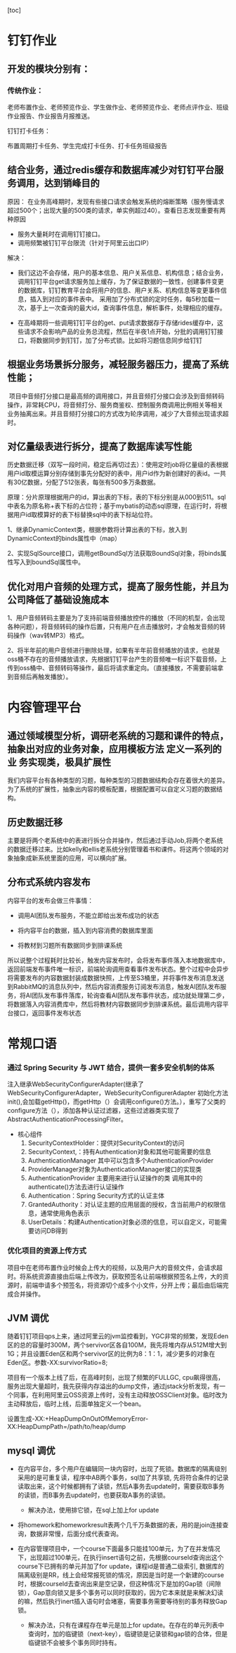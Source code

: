 [toc]

# 钉钉作业

## 开发的模块分别有：

### 传统作业：

老师布置作业、老师预览作业、学生做作业、老师预览作业、老师点评作业、班级作业报告、作业报告月报推送。

钉钉打卡任务：

布置周期打卡任务、学生完成打卡任务、打卡任务班级报告



## 结合业务，通过redis缓存和数据库减少对钉钉平台服务调用，达到销峰目的

原因： 在业务高峰期时，发现有些接口请求会触发系统的熔断策略（服务慢请求超过500个；出现大量的500类的请求，单实例超过40）。查看日志发现重要有两种原因

* 服务大量耗时在调用钉钉接口。
* 调用频繁被钉钉平台限流（针对于阿里云出口IP）

解决：

* 我们这边不会存储，用户的基本信息、用户关系信息、机构信息；结合业务，调用钉钉平台get请求服务加上缓存，为了保证数据的一致性，创建事件变更的数据库，钉钉教育平台会将用户的信息、用户关系、机构信息等变更事件信息，插入到对应的事件表中。 采用加了分布式锁的定时任务，每5秒加载一次，基于上一次查询的最大id，查询事件信息，解析事件，处理相应的缓存。

* 在高峰期将一些调用钉钉平台的get、put请求数据存于存储rides缓存中，这些请求不会影响产品的业务总流程，然后在半夜1点开始，分批的调用钉钉接口，将数据同步到钉钉，加了分布式锁。比如将习题信息同步给钉钉

## 根据业务场景拆分服务，减轻服务器压力，提高了系统性能；

 项目中音频打分接口是最高频的调用接口，并且音频打分接口会涉及到音频转码操作，非常耗CPU，将音频打分、服务商鉴权、控制服务商调用比例相关等相关业务抽离出来。并且音频打分接口的方式改为轮序调用，减少了大音频出现请求超时。



## 对亿量级表进行拆分，提高了数据库读写性能

历史数据迁移（双写一段时间，稳定后再切过去）：使用定时job将亿量级的表根据用户id取模运算分别存储到事先分配好的表中，用户id作为新创建好的表id。一共有30亿数据，分配了512张表，每张有500多万条数据。

原理：分片原理根据用户的id，算出表的下标，表的下标分别是从000到511。sql中表名为原名称+表下标的占位符；基于mybatis的动态sql原理，在运行时，将根据用户id取模算好的表下标替换sql中的表下标站位符。

1、继承DynamicContext类，根据参数将计算出表的下标，放入到DynamicContext的binds属性中（map）

2、实现SqlSource接口，调用getBoundSql方法获取BoundSql对象，将binds属性写入到boundSql属性中。



## 优化对用户音频的处理方式，提高了服务性能，并且为公司降低了基础设施成本

1、用户音频转码主要是为了支持前端音频播放控件的播放（不同的机型，会出现各种问题），将音频转码的操作后置，只有用户在点击播放时，才会触发音频的转码操作（wav转MP3）格式。

2、将半年前的用户音频进行删除处理，如果有半年前音频播放的请求，也就是oss桶不存在的音频播放请求，先根据钉钉平台产生的音频唯一标识下载音频，上传到oss桶中、音频转码等操作，最后将请求重定向。（直接播放，不需要前端拿到音频后再触发播放）。



# 内容管理平台

##   通过领域模型分析，调研老系统的习题和课件的特点，抽象出对应的业务对象，应用模板方法 定义一系列的业 务实现类，极具扩展性  

我们内容平台有各种类型的习题，每种类型的习题数据结构会存在着很大的差异。为了系统的扩展性，抽象出内容的模板配置，根据配置可以自定义习题的数据结构。



## 历史数据迁移

主要是将两个老系统中的表进行拆分合并操作，然后通过手动Job,将两个老系统的数据迁移过来。比如kelly和ellis老系统分别管理着书和课件。将这两个领域的对象抽象成新系统里面的应用，可以横向扩展。



## 分布式系统内容发布

内容平台的发布会做三件事情：

* 调用AI团队发布服务，不能立即给出发布成功的状态

* 将内容平台的数据，插入到内容消费的数据库里面
* 将教材到习题所有数据同步到排课系统

所以说整个过程耗时比较长，触发内容发布时，会将发布事件落入本地数据库中，返回前端发布事件唯一标识，前端轮询调用查看事件发布状态。整个过程中会异步将需要发布的内容数据封装成数据快照，上传至S3桶里，并将事件发布消息发送到RabbitMQ的消息队列中，然后内容消费服务订阅发布消息，触发AI团队发布服务，将AI团队发布事件落库，轮询查看AI团队发布事件状态，成功就处理第二步，将数据落入内容消费库中，然后将教材内容数据同步到排课系统。最后调用内容平台接口，返回事件发布状态



# 常规口语

### 通过 Spring Security 与 JWT 结合，提供一套多安全机制的体系

注入继承WebSecurityConfigurerAdapter(继承了WebSecurityConfigurerAdapter，WebSecurityConfigurerAdapter 初始化方法init(),会加载getHttp()，而getHttp（）会调用configure()方法。），重写了父类的configure方法（），添加各种认证过滤器，这些过滤器类实现了AbstractAuthenticationProcessingFilter。

* 核心组件
  1. SecurityContextHolder：提供对SecurityContext的访问
  2. SecurityContext,：持有Authentication对象和其他可能需要的信息
  3. AuthenticationManager 其中可以包含多个AuthenticationProvider
  4. ProviderManager对象为AuthenticationManager接口的实现类
  5. AuthenticationProvider 主要用来进行认证操作的类 调用其中的authenticate()方法去进行认证操作
  6. Authentication：Spring Security方式的认证主体
  7. GrantedAuthority：对认证主题的应用层面的授权，含当前用户的权限信息，通常使用角色表示
  8. UserDetails：构建Authentication对象必须的信息，可以自定义，可能需要访问DB得到

### 优化项目的资源上传方式

项目中在老师布置作业时候会上传大的视频，以及用户大的音频文件，会请求超时。将系统资源直接由后端上传改为，获取预签名让前端根据预签名上传，大的资源时，前端申请多个预签名，将资源切个成多个小文件，分开上传；最后由后端完成合并操作。



## JVM 调优

随着钉钉项目qps上来，通过阿里云的jvm监控看到，YGC非常的频繁，发现Eden区的总的容量时300M，两个servivor区各自100M，我先将堆内存从512M增大到1G；并且设置Eden区和两个servivor区的比例为8：1：1，减少更多的对象在Eden区。参数-XX:survivorRatio=8;

项目有一个版本上线了后，在高峰时刻，出现了频繁的FULLGC, cpu飙得很高，服务出现大量超时，我先获得内存溢出的dump文件，通过jstack分析发现，有一个同事，在利用阿里云OSS资源上传时，没有主动释放OSSClient对象。临时改为主动释放后，临时上线，后面单独定义一个bean。

设置生成-XX:+HeapDumpOnOutOfMemoryError-XX:HeapDumpPath=/path/to/heap/dump



## mysql 调优

* 在内容平台，多个用户在编辑同一块内容时，出现了死锁。数据库的隔离级别采用的是可重复读，程序中AB两个事务，sql加了共享锁, 先将符合条件的记录读取出来，这个时候都拥有了读锁，然后A事务去update时，需要获取B事务的读锁，而B事务去update时，也要获取A事务的读锁。
  * 解决办法，使用排它锁，在sql上加上for update

* 将homework和homeworkresult表两个几千万条数据的表，用的是join连接查询，数据非常慢，后面分成代表查询。
* 在内容管理项目中，一个course下面最多只能挂100单元，为了在并发情况下，出现超过100单元，在执行insert语句之前，先根据courseId查询出这个course下已拥有的单元并加了for update，课程id是普通二级索引, 数据库的隔离级别是RR，线上会经常报死锁的情况，原因是当时是一个新建的course时，根据courseId去查询出来是空记录，但这种情况下是加的Gap锁（间隙锁），Gap意向锁又是多个事务可以同时获取的，因为它本来就是来解决幻读的嘛，然后执行inert插入语句时会堵塞，需要事务需要等待别的事务释放Gap锁。
  * 解决办法，只有在课程存在单元是加上for update。在存在的单元列表中查询时，加的临键锁（next-key），临键锁是记录锁和gap锁的合体，但是临键锁不会被多个事务同时持有。



